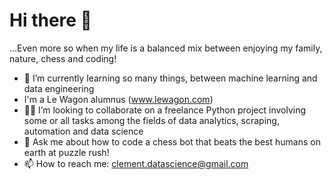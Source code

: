 # Hi there 👋

...Even more so when my life is a balanced mix between enjoying my family, nature, chess and coding!

- 🦾 I’m currently learning so many things, between machine learning and data engineering
- I'm a Le Wagon alumnus (www.lewagon.com)
- 👨‍💻 I’m looking to collaborate on a freelance Python project involving some or all tasks among the fields of data analytics, scraping, automation and data science
- 💬 Ask me about how to code a chess bot that beats the best humans on earth at puzzle rush!
- 📫 How to reach me: clement.datascience@gmail.com
